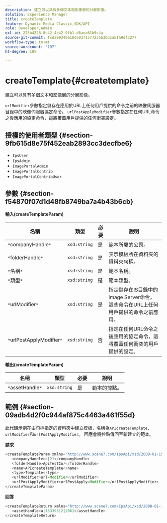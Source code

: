 ```yaml
---
description: 建立可以具有多個文本和影像層的分層影像。
solution: Experience Manager
title: createTemplate
feature: Dynamic Media Classic,SDK/API
role: Developer,Admin
exl-id: 228b4228-8c42-4e42-9fb1-d6aea61b9c4a
source-git-commit: fcda99340a18d5037157723bb3bdca5fa9df3277
workflow-type: tm+mt
source-wordcount: '197'
ht-degree: 10%

---
```


# createTemplate{#createtemplate}

建立可以具有多個文本和影像層的分層影像。

`urlModifier`參數指定儲存在應用於URL上任何用戶提供的命令之前的映像伺服器目錄中的映像伺服器協定命令。 `urlPostApplyModifier`參數指定在任何URL命令之後應用的協定命令，這將覆蓋用戶提供的任何衝突設定。

## 授權的使用者類型 {#section-9fb615d8e75f452eab2893cc3decfbe6}

* `IpsUser`
* `IpsAdmin`
* `ImagePortalAdmin`
* `ImagePortalContrib`
* `ImagePortalContribUser`

## 參數 {#section-f54870f07d1d48fb8749ba7a4b43b6cb}

**輸入(createTemplateParam)**

| 名稱 | 類型 | 必要 | 說明 |
|---|---|---|---|
| `*`companyHandle`*` | `xsd:string` | 是 | 範本所屬的公司。 |
| `*`folderHandle`*` | `xsd:string` | 是 | 表示模板所在資料夾的資料夾句柄。 |
| `*`名稱`*` | `xsd:string` | 是 | 範本名稱。 |
| `*`類型`*` | `xsd:string` | 是 | 範本類型。 |
| `*`urlModifier`*` | `xsd:string` | 是 | 指定儲存在IS目錄中的Image Server命令，這些命令在URL上任何用戶提供的命令之前應用。 |
| `*`urlPostApplyModifier`*` | `xsd:string` | 否 | 指定在任何URL命令之後應用的協定命令，這將覆蓋任何衝突的用戶提供的設定。 |

**輸出(createTemplateParam)**

| 名稱 | 類型 | 必要 | 說明 |
|---|---|---|---|
| `*`assetHandle`*` | `xsd:string` | 是 | 範本的控點。 |

## 範例 {#section-09adb4d2f0c944af875c4463a461f55d}

此代碼示例在由句柄指定的資料夾中建立模板，名稱為`APIcreateTemplate`、`urlModifier`和`urlPostApplyModifier`。 回應會將控點傳回至新建立的範本。

**請求**

```java
<createTemplateParam xmlns="http://www.scene7.com/IpsApi/xsd/2008-01-15">
   <companyHandle>c|21</companyHandle>
   <folderHandle>ApiTestCo/</folderHandle>
   <name>APIcreateTemplate</name>
   <type>Template</type>
   <urlModifier>url=Modifier</urlModifier>
   <urlPostApplyModifier>urlPostApply=Modifier</urlPostApplyModifier>
</createTemplateParam>
```

**回答**

```java
<createTemplateReturn xmlns="http://www.scene7.com/IpsApi/xsd/2008-01-15">
   <assetHandle>a|153393|2|2061</assetHandle>
</createTemplateReturn>
```
